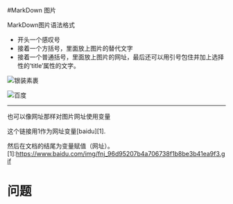 #MarkDown 图片

MarkDown图片语法格式
- 开头一个感叹号
- 接着一个方括号，里面放上图片的替代文字
- 接着一个普通括号，里面放上图片的网址，最后还可以用引号包住并加上选择性的‘title’属性的文字。

![银装素裹](https://img0.baidu.com/it/u=1435639120,2241364006&fm=253&fmt=auto&app=138&f=JPEG?w=800&h=500)

![百度](https://www.baidu.com/img/fnj_96d95207b4a706738f1b8be3b41ea9f3.gif)

---

也可以像网址那样对图片网址使用变量

这个链接用1作为网址变量[baidu][1].

然后在文档的结尾为变量赋值（网址）。
[1]:https://www.baidu.com/img/fnj_96d95207b4a706738f1b8be3b41ea9f3.gif
# 问题